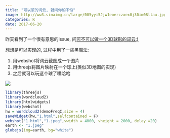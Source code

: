 ```yaml
---
title: "可以滚的词云, 就问你怕不怕"
image: http://ww3.sinaimg.cn/large/005yyi5Jjw1eoerczxex0j30im08ltau.jpg
categories: R
date: 2017-06-20
---
```


昨天看到了一个很有意思的Issue, 问[可不可以做一个3D球形的词云:)](https://github.com/Lchiffon/wordcloud2/issues/21)

想想是可以实现的, 过程中用了一些黑魔法:

1. 用webshot将词云截图成一个图片
2. 用threejs将图片映射在一个球上(类似3D地图的实现)
3. 之后就可以玩这个球了噗哈哈

![](https://user-images.githubusercontent.com/7221728/27312445-ec960882-559a-11e7-860a-2c87de242ce4.png)

```r
library(threejs)
library(wordcloud2)
library(htmlwidgets)
library(webshot)
hw = wordcloud2(demoFreqC,size = 4)
saveWidget(hw,"1.html",selfcontained = F)
webshot("1.html","1.jpeg",vwidth = 4000, vheight = 2000, delay =20)
earth <- "1.jpeg"
globejs(img=earth, bg="white")
```
